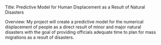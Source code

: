 Title: Predictive Model for Human Displacement as a Result of Natural Disasters

Overview: My project will create a predictive model for the numerical displacement of people as a direct result of minor and major natural disasters with the goal of providing officials adequate time to plan for mass migrations as a result of disasters.
